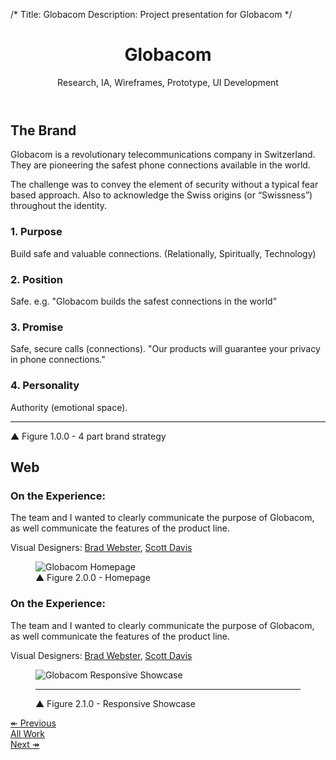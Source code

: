 /*
Title: Globacom
Description: Project presentation for Globacom
*/

<header class="page-header text-center">
	<div class="container">
		<div class="row">
			<div class="col-xs-12">
				<h1 class="title">Globacom</h1>
				<div class="page-header-subtitle">Research, IA, Wireframes, Prototype, UI Development</div>
			</div>
		</div>
	</div>
</header>

<!-- Project Intro -->
<section class="piece-intro bg-brand-white">
	<div class="container">
		<div class="row">
			<div class="col-md-8 col-md-offset-2">
				<h2 class="headline text-center">The Brand</h2>
				<p class="text-center lead libre">Globacom is a revolutionary telecommunications company in Switzerland. They are pioneering the safest phone connections available in the world.</p> 
				<p class="text-center lead libre">The challenge was to convey the element of security without a typical fear based approach. Also to acknowledge the Swiss origins (or “Swissness”) throughout the identity.</p>
			</div>
			<div class="col-sm-3">
				<h3 class="libre h4">1. Purpose</h3>
				<p>Build safe and valuable connections. (Relationally, Spiritually, Technology)</p>
			</div>
			<div class="col-sm-3">
				<h3 class="libre h4">2. Position</h3>
				<p>Safe. e.g. "Globacom builds the safest connections in the world"</p>
			</div>
			<div class="col-sm-3">
				<h3 class="libre h4">3. Promise</h3>
				<p>Safe, secure calls (connections). "Our products will guarantee your privacy in phone connections."</p>
			</div>
			<div class="col-sm-3">
				<h3 class="libre h4">4. Personality</h3>
				<p>Authority (emotional space).</p>
			</div>
		</div>
		<hr>
		<div class="row">
			<div class="col-xs-12">
				<figcaption class="libre"><span class="up-triangle">&#9650;</span> Figure 1.0.0 - 4 part brand strategy</figcaption>
			</div>
		</div>
	</div>
</section>

<!-- Web -->
<section class="piece-bg" style="background-image:url(../themes/smm/img/project-assets/globacom/matterhorn.jpg);">
	<h2 class="headline-inverse text-center">Web</h2>
</section>

<section class="piece-website">
	<div class="container">
		<div class="row">
			<aside class="col-sm-3 col-lg-2 hidden-xs">
				<h3 class="libre h4">On the Experience:</h3>
				<p>The team and I wanted to clearly communicate the purpose of Globacom, as well communicate the features of the product line.</p>
				<p>Visual Designers: <a href="http://bradwebster.squarespace.com/">Brad Webster</a>, <a href="http://scottdaviscreative.com/">Scott Davis</a></p>
			</aside>
			<div class="col-sm-6 col-lg-8 piece-screenshot">
				<figure>
					<img src="../themes/smm/img/project-assets/globacom/homepage.png" alt="Globacom Homepage" class="img-responsive">
					<figcaption class="libre"><span class="up-triangle">&#9650;</span> Figure 2.0.0 - Homepage</figcaption>
				</figure>
			</div>
			<aside class="col-sm-3 col-lg-2 visible-xs">
				<h3 class="libre h4">On the Experience:</h3>
				<p>The team and I wanted to clearly communicate the purpose of Globacom, as well communicate the features of the product line.</p>
				<p>Visual Designers: <a href="http://bradwebster.squarespace.com/">Brad Webster</a>, <a href="http://scottdaviscreative.com/">Scott Davis</a></p>
			</aside>
		</div>
	</div>
</section>

<!-- Responsive Showcase -->
<section class="piece-showcase bg-brand-white">
	<div class="container">
		<div class="row">
			<div class="col-md-12">
				<figure>
					<img src="../themes/smm/img/project-assets/globacom/globacom-showcase.png" alt="Globacom Responsive Showcase" class="img-responsive center-block">
					<hr>
					<figcaption class="libre"><span class="up-triangle">&#9650;</span> Figure 2.1.0 - Responsive Showcase</figcaption>
				</figure>
			</div>
		</div>
	</div>
</section>

<section id="work-pager" class="bg-brand-red">
	<div class="container">
		<div class="row">
			<div class="col-md-8 col-md-offset-2">
				<div class="row">
					<div class="col-sm-4">
						<a href="beauty-i-am" class="btn btn-lg btn-black btn-block">&#8606; Previous</a>
					</div>
					<div class="col-sm-4">
						<a href="../#work" class="btn btn-lg btn-black btn-block">All Work</a>
					</div>
					<div class="col-sm-4">
						<a href="unlikely-heroes" class="btn btn-lg btn-black btn-block">Next <span class="right-arrow">&#8608;</span></a>
					</div>
				</div>
			</div>
		</div>
	</div>
</section>
